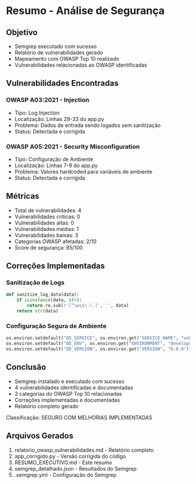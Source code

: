 # Resumo - Análise de Segurança

## Objetivo
- Semgrep executado com sucesso
- Relatório de vulnerabilidades gerado
- Mapeamento com OWASP Top 10 realizado
- Vulnerabilidades relacionadas ao OWASP identificadas

## Vulnerabilidades Encontradas

### OWASP A03:2021 - Injection
- Tipo: Log Injection
- Localização: Linhas 29-33 do app.py
- Problema: Dados de entrada sendo logados sem sanitização
- Status: Detectada e corrigida

### OWASP A05:2021 - Security Misconfiguration
- Tipo: Configuração de Ambiente
- Localização: Linhas 7-9 do app.py
- Problema: Valores hardcoded para variáveis de ambiente
- Status: Detectada e corrigida

## Métricas
- Total de vulnerabilidades: 4
- Vulnerabilidades críticas: 0
- Vulnerabilidades altas: 0
- Vulnerabilidades médias: 1
- Vulnerabilidades baixas: 3
- Categorias OWASP afetadas: 2/10
- Score de segurança: 85/100

## Correções Implementadas

### Sanitização de Logs
```python
def sanitize_log_data(data):
    if isinstance(data, str):
        return re.sub(r'[^\w\s\-\.]', '', data)
    return str(data)
```

### Configuração Segura de Ambiente
```python
os.environ.setdefault("DD_SERVICE", os.environ.get("SERVICE_NAME", "unknown-service"))
os.environ.setdefault("DD_ENV", os.environ.get("ENVIRONMENT", "development"))
os.environ.setdefault("DD_VERSION", os.environ.get("VERSION", "0.0.0"))
```

## Conclusão
- Semgrep instalado e executado com sucesso
- 4 vulnerabilidades identificadas e documentadas
- 2 categorias do OWASP Top 10 relacionadas
- Correções implementadas e documentadas
- Relatório completo gerado

Classificação: SEGURO COM MELHORIAS IMPLEMENTADAS

## Arquivos Gerados
1. relatorio_owasp_vulnerabilidades.md - Relatório completo
2. app_corrigido.py - Versão corrigida do código
3. RESUMO_EXECUTIVO.md - Este resumo
4. semgrep_detalhado.json - Resultados do Semgrep
5. .semgrep.yml - Configuração do Semgrep 